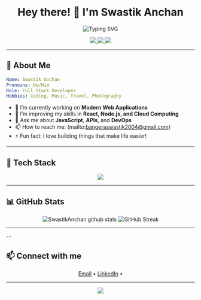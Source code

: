 <!-- Profile README for SwastikAnchan -->
<h1 align="center">Hey there! 👋 I'm Swastik Anchan</h1>
<p align="center">
  <img src="https://readme-typing-svg.demolab.com?font=Fira+Code&size=27&pause=1500&color=F7DC6F&center=true&vCenter=true&width=435&lines=Full+Stack+Developer;Open+Source+Contributor;Lifelong+Learner+%F0%9F%92%AB" alt="Typing SVG" />
</p>

<p align="center">
  <a href="https://github.com/SwastikAnchan">
    <img src="https://img.shields.io/github/followers/SwastikAnchan?label=Follow&style=social" />
  </a>
  <a href="mailto:bangeraswastik20042gmail.com">
    <img src="https://img.shields.io/badge/Email-D14836?style=flat&logo=gmail&logoColor=white" />
  </a>
  <a href="https://linkedin.com/in/Swastik Bangera">
    <img src="https://img.shields.io/badge/LinkedIn-0A66C2?style=flat&logo=linkedin&logoColor=white" />
  </a>

</p>

---

## 🌟 About Me

```yaml
Name: Swastik Anchan
Pronouns: He/Him
Role: Full Stack Developer
Hobbies: Coding, Music, Travel, Photography
```

- 🔭 I’m currently working on **Modern Web Applications**
- 🌱 I’m improving my skills in **React, Node.js, and Cloud Computing**
- 💬 Ask me about **JavaScript**, **APIs**, and **DevOps**
- 📫 How to reach me: (mailto:bangeraswastik2004@gmail.com)
- ⚡ Fun fact: I love building things that make life easier!

---

## 🚀 Tech Stack

<p align="center">
  <img src="https://skillicons.dev/icons?i=js,ts,react,nodejs,express,mongodb,python,docker,aws,figma,git" />
</p>

---

## 📊 GitHub Stats

<p align="center">
  <img src="https://github-readme-stats.vercel.app/api?username=SwastikAnchan&show_icons=true&theme=radical" alt="SwastikAnchan github stats" />
  <img src="https://github-readme-streak-stats.herokuapp.com/?user=SwastikAnchan&theme=radical" alt="GitHub Streak" />
</p>

---

--

## 📫 Connect with me

<p align="center">
  <a href="mailto:bangeraswastik2004@gmail.com">Email</a> •
  <a href="https://linkedin.com/in/Swastik Bangera">LinkedIn</a> •
 
</p>

---

<p align="center">
  <img src="https://quotes-github-readme.vercel.app/api?type=horizontal&theme=radical" />
</p>

<!--
✨ Profile README generated with love by Copilot ✨
-->
